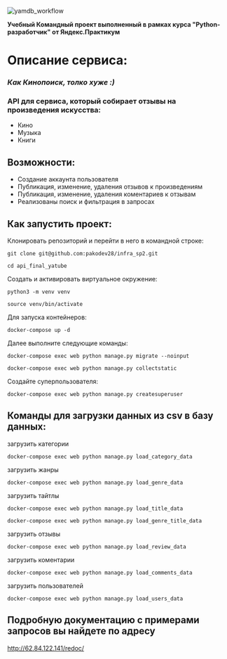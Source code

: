 ![yamdb_workflow](https://github.com/pakodev28/yamdb_final/actions/workflows/yamdb_workflow.yaml/badge.svg)

**Учебный Командный проект выполненный в рамках курса "Python-разработчик" от Яндекс.Практикум**

# Описание сервиса:
### *Как Кинопоиск, толко хуже :)*
### API для сервиса, который собирает отзывы на произведения искусства:
- Кино
- Музыка
- Книги


## Возможности:
- Создание аккаунта пользователя
- Публикация, изменение, удаления отзывов к произведениям
- Публикация, изменение, удаления коментариев к отзывам
- Реализованы поиск и фильтрация в запросах


## Как запустить проект:

Клонировать репозиторий и перейти в него в командной строке:

```
git clone git@github.com:pakodev28/infra_sp2.git
```

```
cd api_final_yatube
```

Cоздать и активировать виртуальное окружение:

```
python3 -m venv venv
```

```
source venv/bin/activate
```

Для запуска контейнеров:
```
docker-compose up -d
```
Далее выполните следующие команды:
```
docker-compose exec web python manage.py migrate --noinput
```
```
docker-compose exec web python manage.py collectstatic
```
Создайте суперпользователя:
```
docker-compose exec web python manage.py createsuperuser
```
## Команды для загрузки данных из csv в базу данных:

загрузить категории
```
docker-compose exec web python manage.py load_category_data
```
загрузить жанры
```
docker-compose exec web python manage.py load_genre_data
```
загрузить тайтлы
```
docker-compose exec web python manage.py load_title_data
```
```
docker-compose exec web python manage.py load_genre_title_data
```
загрузить отзывы
```
docker-compose exec web python manage.py load_review_data
```
загрузить коментарии
```
docker-compose exec web python manage.py load_comments_data
```
загрузить пользователей
```
docker-compose exec web python manage.py load_users_data
```

## Подробную документацию с примерами запросов вы найдете по адресу
http://62.84.122.141/redoc/
